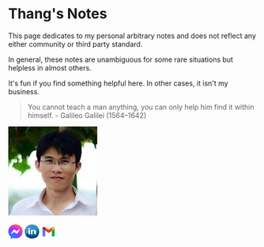 # Thang's Notes


This page dedicates to my personal arbitrary notes and does not reflect any either community or third party standard. 

In general, these notes are unambiguous for some rare situations but helpless in almost others. 

It's fun if you find something helpful here. In other cases, it isn't my business.

>
> You cannot teach a man anything, you can only help him find it within himself. - Galileo Galilei (1564–1642)
>


![my_piture](./assets/images/my_picture3x3.jpg)

[![pic](./assets/images/icon_messenger.png)](https://www.facebook.com/thangckt111) 
[![pic](./assets/images/icon_linkedin.jpg)](https://www.linkedin.com/in/thang-nguyen-5b458a218/)
[![pic](./assets/images/icon_email.png)](mailto:caothangckt@gmail.com)
